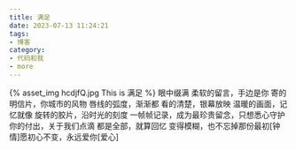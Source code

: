 ```yaml
---
title: 满足
date: 2023-07-13 11:24:21
tags:
- 博客
category:
- 代码和我
- more
---
```

{% asset_img hcdjfQ.jpg This is 满足 %}
眼中缀满 柔软的留言，手边是你 寄的明信片，你城市的风物 唇线的弧度，渐渐都 看的清楚，银幕放映 温暖的画面，记忆就像 旋转的胶片，沿时光的刻度 一帧帧记录，成为最珍贵留念，只想悉心守护 你的付出，关于我们点滴 都是全部，就算回忆 变得模糊，也不忘掉那份最初[钟情]愿初心不变，永远爱你[爱心]